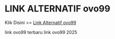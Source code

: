 # LINK ALTERNATIF ovo99

Klik Disini >> <a href="https://linksto.pages.dev/">Link Alternatif ovo99 </a>

link ovo99 terbaru
link ovo99 2025